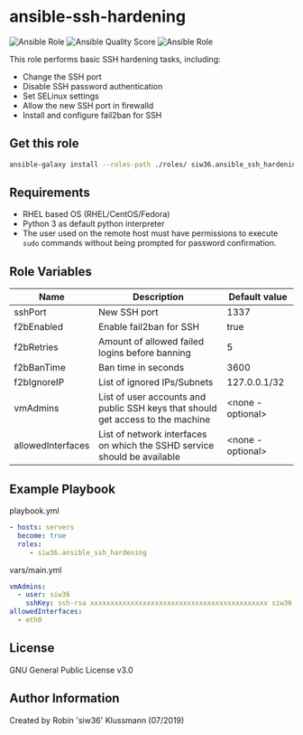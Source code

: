 ansible-ssh-hardening
=========
![Ansible Role](https://img.shields.io/ansible/role/42253.svg?color=blue) ![Ansible Quality Score](https://img.shields.io/ansible/quality/42253.svg?color=blue) ![Ansible Role](https://img.shields.io/ansible/role/d/42253.svg?color=blue)

This role performs basic SSH hardening tasks, including:  
- Change the SSH port
- Disable SSH password authentication
- Set SELinux settings
- Allow the new SSH port in firewalld
- Install and configure fail2ban for SSH

Get this role
------------
```bash
ansible-galaxy install --roles-path ./roles/ siw36.ansible_ssh_hardening
```

Requirements
------------

- RHEL based OS (RHEL/CentOS/Fedora)
- Python 3 as default python interpreter
- The user used on the remote host must have permissions to execute `sudo` commands without being prompted for password confirmation.

Role Variables
--------------

| Name | Description | Default value |
|---|---|---|
| sshPort | New SSH port | 1337 |
| f2bEnabled | Enable fail2ban for SSH | true |
| f2bRetries | Amount of allowed failed logins before banning | 5 |
| f2bBanTime | Ban time in seconds | 3600 |
| f2bIgnoreIP | List of ignored IPs/Subnets | 127.0.0.1/32 |
| vmAdmins | List of user accounts and public SSH keys that should get access to the machine | <none - optional> |
| allowedInterfaces | List of network interfaces on which the SSHD service should be available | <none - optional> |


Example Playbook
----------------

playbook.yml  
```yaml
- hosts: servers
  become: true
  roles:
     - siw36.ansible_ssh_hardening
```

vars/main.yml
```yaml
vmAdmins:
  - user: siw36
    sshKey: ssh-rsa xxxxxxxxxxxxxxxxxxxxxxxxxxxxxxxxxxxxxxxxxxxx siw36
allowedInterfaces:
  - eth0

```

License
-------

GNU General Public License v3.0

Author Information
------------------

Created by Robin 'siw36' Klussmann (07/2019)
